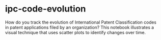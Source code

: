 # ipc-code-evolution
How do you track the evolution of International Patent Classification codes in patent applications filed by an organization? This notebook illustrates a visual technique that uses scatter plots to identify changes over time.
